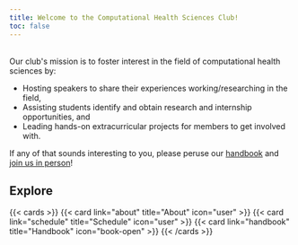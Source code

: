 ```yaml
---
title: Welcome to the Computational Health Sciences Club!
toc: false
---
```


<br>
Our club's mission is to foster interest in the field of computational health sciences by:

-   Hosting speakers to share their experiences working/researching in the field,
-   Assisting students identify and obtain research and internship opportunities, and
-   Leading hands-on extracurricular projects for members to get involved with.

If any of that sounds interesting to you, please peruse our [handbook](./handbook/) and [join us in person](./schedule)!

## Explore

{{< cards >}}
  {{< card link="about" title="About" icon="user" >}}
  {{< card link="schedule" title="Schedule" icon="user" >}}
  {{< card link="handbook" title="Handbook" icon="book-open" >}}
{{< /cards >}}
